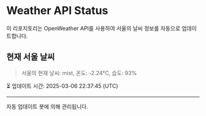 
# Weather API Status

이 리포지토리는 OpenWeather API를 사용하여 서울의 날씨 정보를 자동으로 업데이트합니다.

## 현재 서울 날씨
> 서울의 현재 날씨: mist, 온도: -2.24°C, 습도: 93%

⏳ 업데이트 시간: 2025-03-06 22:37:45 (UTC)

---
자동 업데이트 봇에 의해 관리됩니다.
